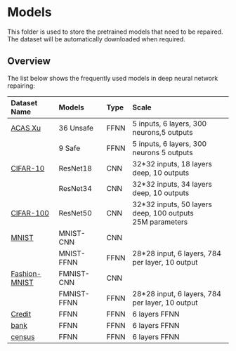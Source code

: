 # Models

This folder is used to store the pretrained models that need to be repaired. The dataset will be automatically downloaded when required.

## Overview

The list below shows the frequently used models in deep neural network repairing:

| Dataset Name | Models     | Type | Scale                                                           |
| :----------- | :--------- | :--- | :-------------------------------------------------------------- |
| [ACAS Xu](https://github.com/stanleybak/vnncomp2021/tree/main/benchmarks/acasxu)      | 36 Unsafe  | FFNN | 5 inputs, 6 layers, 300 neurons,5 outputs                       |
|              | 9 Safe     | FFNN | 5 inputs, 6 layers, 300 neurons 5 outputs                       |
| [CIFAR-10](https://www.cs.toronto.edu/~kriz/cifar.html)     | ResNet18   | CNN  | 32\*32 inputs, 18 layers deep, 10 outputs                       |
|              | ResNet34   | CNN  | 32\*32 inputs, 34 layers deep, 10 outputs                       |
| [CIFAR-100](https://www.cs.toronto.edu/~kriz/cifar.html)    | ResNet50   | CNN  | 32\*32 inputs, 50 layers deep, 100 outputs <br>  25M parameters |
| [MNIST](http://yann.lecun.com/exdb/mnist/)        | MNIST-CNN  | CNN  |                                                                 |
|              | MNIST-FFNN | FFNN | 28\*28 input, 6 layers, 784 per layer, 10 output                |
| [Fashion-MNIST](https://www.kaggle.com/datasets/zalando-research/fashionmnist)        | FMNIST-CNN  | CNN  |                                                                 |
|              | FMNIST-FFNN | FFNN | 28\*28 input, 6 layers, 784 per layer, 10 output                |
| [Credit](https://archive.ics.uci.edu/ml/datasets/statlog+(german+credit+data))       | FFNN       | FFNN | 6 layers FFNN                                                   |
| [bank](https://www.kaggle.com/datasets/prakharrathi25/banking-dataset-marketing-targets)         | FFNN       | FFNN | 6 layers FFNN                                                   |
| [census](https://www.kaggle.com/datasets/uciml/adult-census-income)       | FFNN       | FFNN | 6 layers FFNN                                                   |
